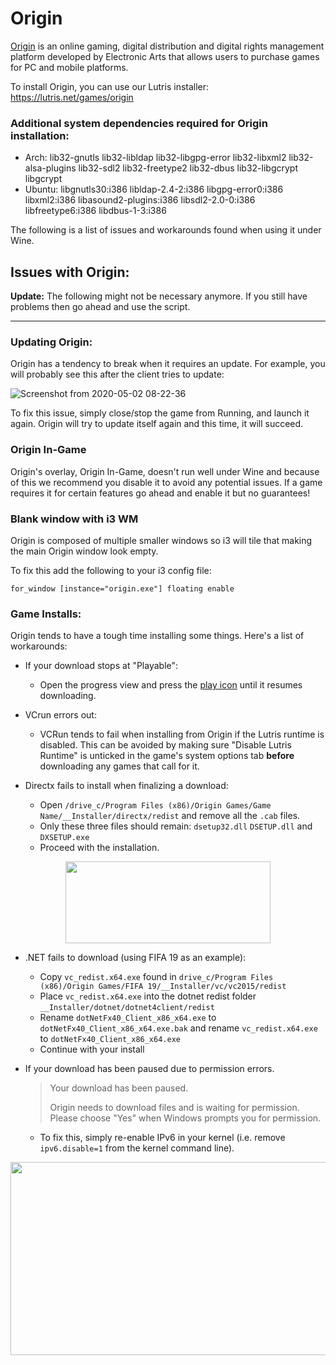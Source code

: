 # Origin

[Origin](https://www.origin.com) is an online gaming, digital distribution and digital rights management platform developed by Electronic Arts that allows users to purchase games for PC and mobile platforms.

To install Origin, you can use our Lutris installer: https://lutris.net/games/origin

### Additional system dependencies required for Origin installation:
* Arch: lib32-gnutls lib32-libldap lib32-libgpg-error lib32-libxml2 lib32-alsa-plugins lib32-sdl2 lib32-freetype2 lib32-dbus lib32-libgcrypt libgcrypt
* Ubuntu: libgnutls30:i386 libldap-2.4-2:i386 libgpg-error0:i386 libxml2:i386 libasound2-plugins:i386 libsdl2-2.0-0:i386 libfreetype6:i386 libdbus-1-3:i386

The following is a list of issues and workarounds found when using it under Wine.

## Issues with Origin:

**Update:** The following might not be necessary anymore. If you still have problems then go ahead and use the script.

***

### Updating Origin:

Origin has a tendency to break when it requires an update. For example, you will probably see this after the client tries to update:

![Screenshot from 2020-05-02 08-22-36](https://user-images.githubusercontent.com/10602045/80855948-3f909880-8c4e-11ea-809b-58a5599fad81.png)

To fix this issue, simply close/stop the game from Running, and launch it again.
Origin will try to update itself again and this time, it will succeed.


### Origin In-Game

Origin's overlay, Origin In-Game, doesn't run well under Wine and because of this we recommend you disable it to avoid any potential issues. If a game requires it for certain features go ahead and enable it but no guarantees!

### Blank window with i3 WM

Origin is composed of multiple smaller windows so i3 will tile that making the main Origin window look empty.

To fix this add the following to your i3 config file:

```
for_window [instance="origin.exe"] floating enable
```

### Game Installs:

Origin tends to have a tough time installing some things. Here's a list of workarounds:

- If your download stops at "Playable":

  - Open the progress view and press the <a href="https://i.imgur.com/8Vv0bva.png">play icon</a> until it resumes downloading.

- VCrun errors out:

  - VCRun tends to fail when installing from Origin if the Lutris runtime is disabled. This can be avoided by making sure "Disable Lutris Runtime" is unticked in the game's system options tab <b>before</b> downloading any games that call for it.

- Directx fails to install when finalizing a download: 

  - Open `/drive_c/Program Files (x86)/Origin Games/Game Name/__Installer/directx/redist` and remove all the `.cab` files.
  - Only these three files should remain: `dsetup32.dll` `DSETUP.dll` and `DXSETUP.exe`
  - Proceed with the installation.

<p align="center">
  <img width="328" height="131" src="https://i.imgur.com/2j6y0u3.png">
</p>

- .NET fails to download (using FIFA 19 as an example):

  - Copy `vc_redist.x64.exe` found in `drive_c/Program Files (x86)/Origin Games/FIFA 19/__Installer/vc/vc2015/redist`
  - Place `vc_redist.x64.exe` into the dotnet redist folder `__Installer/dotnet/dotnet4client/redist`
  - Rename `dotNetFx40_Client_x86_x64.exe` to `dotNetFx40_Client_x86_x64.exe.bak` and rename `vc_redist.x64.exe` to `dotNetFx40_Client_x86_x64.exe`
  - Continue with your install

- If your download has been paused due to permission errors.
  > Your download has been paused.
  > 
  > Origin needs to download files and is waiting for permission. Please choose "Yes" when Windows prompts you for permission.
  - To fix this, simply re-enable IPv6 in your kernel (i.e. remove `ipv6.disable=1` from the kernel command line).
<p align="center">
  <img width="582" height="309" src="https://user-images.githubusercontent.com/65068529/81470778-eba52700-91ec-11ea-83cb-ed25d394800e.png">
</p>
